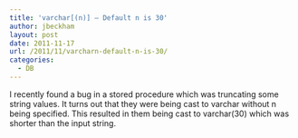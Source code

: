 ```yaml
---
title: 'varchar[(n)] – Default n is 30'
author: jbeckham
layout: post
date: 2011-11-17
url: /2011/11/varcharn-default-n-is-30/
categories:
  - DB
---
```

I recently found a bug in a stored procedure which was truncating some string values. It turns out that they were being cast to varchar without n being specified. This resulted in them being cast to varchar(30) which was shorter than the input string.